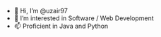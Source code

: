 - 👋 Hi, I’m @uzair97
- 👀 I’m interested in Software / Web Development
- 📫 Proficient in Java and Python

<!---
uzair97/uzair97 is a ✨ special ✨ repository because its `README.md` (this file) appears on your GitHub profile.
You can click the Preview link to take a look at your changes.
--->
